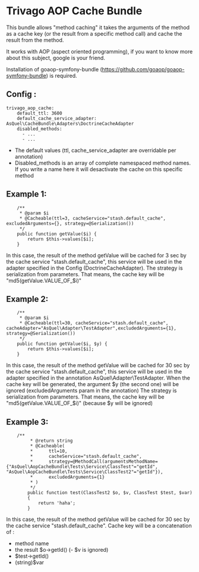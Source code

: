 # Trivago AOP Cache Bundle

This bundle allows "method caching" it takes the arguments of the method as a cache key (or the result from a specific method call)
and cache the result from the method.

It works with AOP (aspect oriented programming), if you want to know more about this subject, google is your friend.

Installation of goaop-symfony-bundle (https://github.com/goaop/goaop-symfony-bundle) is required.

## Config : 

```
trivago_aop_cache:
    default_ttl: 3600
    default_cache_service_adapter: AsQuel\CacheBundle\Adapters\DoctrineCacheAdapter
    disabled_methods:
      - ...
      - ...
```

* The default values (ttl, cache_service_adapter are overridable per annotation)
* Disabled_methods is an array of complete namespaced method names. If you write a name here it will desactivate the cache on this specific method

## Example 1:

```
    /**
     * @param $i
     * @Cacheable(ttl=3, cacheService="stash.default_cache", excludedArguments={}, strategy=@Serialization())
     */
    public function getValue($i) {
        return $this->values[$i];
    }
```
In this case, the result of the method getValue will be cached for 3 sec by the cache service "stash.default_cache", this service will
be used in the adapter specified in the Config (DoctrineCacheAdapter).
The strategy is serialization from parameters. That means, the cache key will be "md5(getValue.VALUE_OF_$i)"

## Example 2:

```
    /**
     * @param $i
     * @Cacheable(ttl=30, cacheService="stash.default_cache", cacheAdapter="AsQuel\Adapter\TestAdapter",excludedArguments={1}, strategy=@Serialization())
     */
    public function getValue($i, $y) {
        return $this->values[$i];
    }
```
In this case, the result of the method getValue will be cached for 30 sec by the cache service "stash.default_cache", this service will
be used in the adapter specified in the annotation AsQuel\Adapter\TestAdapter.
When the cache key will be generated, the argument $y (the second one) will be ignored (excludedArguments param in the annotation)
The strategy is serialization from parameters. That means, the cache key will be "md5(getValue.VALUE_OF_$i)" (because $y will be ignored)

## Example 3:

```
    /**
         * @return string
         * @Cacheable(
         *      ttl=10,
         *      cacheService="stash.default_cache",
         *      strategy=@MethodCall(argumentsMethodName={"AsQuel\AopCacheBundle\Tests\Service\ClassTest"="getId", "AsQuel\AopCacheBundle\Tests\Service\ClassTest2"="getId"}),
         *      excludedArguments={1}
         * )
         */
        public function test(ClassTest2 $o, $v, ClassTest $test, $var)
        {
            return 'haha';
        }
```
In this case, the result of the method getValue will be cached for 30 sec by the cache service "stash.default_cache".
Cache key will be a concatenation of : 
- method name 
- the result $o->getId()
(- $v is ignored)
- $test->getId()
- (string)$var